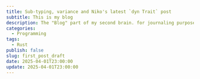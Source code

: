 ```yaml
---
title: Sub-typing, variance and Niko's latest `dyn Trait` post
subtitle: This is my blog
description: The "Blog" part of my second brain. for journaling purposes
categories:
  - Programming
tags:
  - Rust
publish: false
slug: first_post_draft
date: 2025-04-01T23:00:00
update: 2025-04-01T23:00:00
---
```



